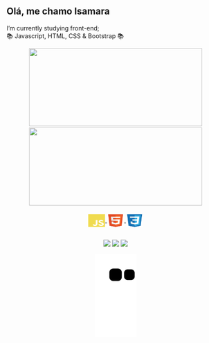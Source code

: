 ## Olá, me chamo Isamara

I’m currently studying front-end;
<br>
 📚 Javascript, HTML, CSS & Bootstrap 📚 
<br> 

  <div align="center">
  <a href="https://github.com/isamarags">
  <img height="180em" width="400em" src="https://github-readme-stats.vercel.app/api?username=isamarags&show_icons=true&theme=radical&include_all_commits=true&count_private=true"/>
  <img height="180em" width="400em" src="https://github-readme-stats.vercel.app/api/top-langs/?username=isamarags&layout=compact&langs_count=7&theme=radical"/>
</div>
  
  <div style="display: inline_block" align="center"><br>
  <img align="center" alt="Isamara-Js" height="30" width="40" src="https://raw.githubusercontent.com/devicons/devicon/master/icons/javascript/javascript-plain.svg">
  <img align="center" alt="Isamara-HTML" height="30" width="40" src="https://raw.githubusercontent.com/devicons/devicon/master/icons/html5/html5-original.svg">
  <img align="center" alt="Isamara-CSS" height="30" width="40" src="https://raw.githubusercontent.com/devicons/devicon/master/icons/css3/css3-original.svg">
</div>
  
  ##
  
  <div align="center"> 
  <a href="https://instagram.com/isamara.dev" target="_blank"><img src="https://img.shields.io/badge/-Instagram-%23E4405F?style=for-the-badge&logo=instagram&logoColor=white" target="_blank"></a>
  <a href = "mailto:isamaragsantos@gmail.com"><img src="https://img.shields.io/badge/Gmail-D14836?style=for-the-badge&logo=gmail&logoColor=white" target="_blank"></a>
  <a href="https://www.linkedin.com/in/isamarags" target="_blank"><img src="https://img.shields.io/badge/-LinkedIn-%230077B5?style=for-the-badge&logo=linkedin&logoColor=white" target="_blank"></a> 
    </div>
  
   <div align="center">
    
 ![Snake animation](https://github.com/isamarags/isamarags/blob/output/github-contribution-grid-snake.svg)

   </div>
